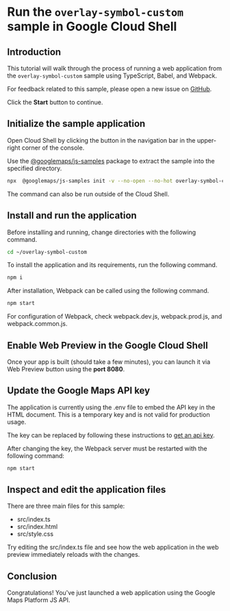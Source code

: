 # Run the `overlay-symbol-custom` sample in Google Cloud Shell

<walkthrough-tutorial-duration duration="10"/>

## Introduction

This tutorial will walk through the process of running a web application from
the `overlay-symbol-custom` sample using TypeScript, Babel, and Webpack.

For feedback related to this sample, please open a new issue on
[GitHub](https://github.com/googlemaps/js-samples/issues).

Click the **Start** button to continue.

## Initialize the sample application

Open Cloud Shell by clicking the
<walkthrough-cloud-shell-icon></walkthrough-cloud-shell-icon> button in the
navigation bar in the upper-right corner of the console.

Use the [@googlemaps/js-samples](https://www.npmjs.com/package/@googlemaps/js-samples) package to
extract the sample into the specified directory.

```bash
npx  @googlemaps/js-samples init -v --no-open --no-hot overlay-symbol-custom ~/overlay-symbol-custom
```

The command can also be run outside of the Cloud Shell.

## Install and run the application

Before installing and running, change directories with the following command.

```bash
cd ~/overlay-symbol-custom
```

To install the application and its requirements, run the following command.

```bash
npm i
```

After installation, Webpack can be called using the following command.

```bash
npm start
```

For configuration of Webpack, check
<walkthrough-editor-open-file filePath="overlay-symbol-custom/webpack.dev.js">webpack.dev.js</walkthrough-editor-open-file>,
<walkthrough-editor-open-file filePath="overlay-symbol-custom/webpack.prod.js">webpack.prod.js</walkthrough-editor-open-file>,
and
<walkthrough-editor-open-file filePath="overlay-symbol-custom/webpack.common.js">webpack.common.js</walkthrough-editor-open-file>.

## Enable Web Preview in the Google Cloud Shell

Once your app is built (should take a few minutes), you can launch it via
<walkthrough-spotlight-pointer target="cloudshell" spotlightId="devshell-web-preview-button">Web
Preview button</walkthrough-spotlight-pointer> using the **port 8080**.

## Update the Google Maps API key

The application is currently using the
<walkthrough-editor-open-file filePath="overlay-symbol-custom/.env">.env</walkthrough-editor-open-file>
file to embed the API key in the HTML document. This is a temporary key and is
not valid for production usage.

The key can be replaced by following these instructions to
[get an api key](https://developers.google.com/maps/documentation/javascript/get-api-key).

After changing the key, the Webpack server must be restarted with the following
command:

```bash
npm start
```

## Inspect and edit the application files

There are three main files for this sample:

*   <walkthrough-editor-open-file filePath="overlay-symbol-custom/src/index.ts">src/index.ts</walkthrough-editor-open-file>
*   <walkthrough-editor-open-file filePath="overlay-symbol-custom/src/index.html">src/index.html</walkthrough-editor-open-file>
*   <walkthrough-editor-open-file filePath="overlay-symbol-custom/src/style.css">src/style.css</walkthrough-editor-open-file>

Try editing the <walkthrough-editor-open-file filePath="overlay-symbol-custom/src/index.ts">src/index.ts</walkthrough-editor-open-file> file and see how the web application in the web preview immediately reloads with the changes.

## Conclusion

<walkthrough-conclusion-trophy></walkthrough-conclusion-trophy>

Congratulations! You've just launched a web application using the Google Maps
Platform JS API.
